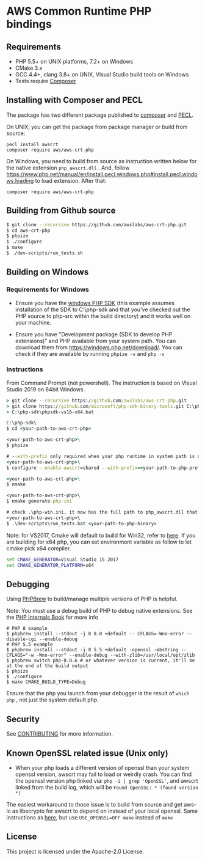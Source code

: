 # AWS Common Runtime PHP bindings

## Requirements

* PHP 5.5+ on UNIX platforms, 7.2+ on Windows
* CMake 3.x
* GCC 4.4+, clang 3.8+ on UNIX, Visual Studio build tools on Windows
* Tests require [Composer](https://getcomposer.org)

## Installing with Composer and PECL

The package has two different package published to [composer](https://packagist.org/packages/aws/aws-crt-php) and [PECL](https://pecl.php.net/package/awscrt).

On UNIX, you can get the package from package manager or build from source:

```
pecl install awscrt
composer require aws/aws-crt-php
```

On Windows, you need to build from source as instruction written below for the native extension `php_awscrt.dll` . And, follow https://www.php.net/manual/en/install.pecl.windows.php#install.pecl.windows.loading to load extension. After that:

```
composer require aws/aws-crt-php
```

## Building from Github source

```sh
$ git clone --recursive https://github.com/awslabs/aws-crt-php.git
$ cd aws-crt-php
$ phpize
$ ./configure
$ make
$ ./dev-scripts/run_tests.sh
```

## Building on Windows

### Requirements for Windows

* Ensure you have the [windows PHP SDK](https://github.com/microsoft/php-sdk-binary-tools) (this example assumes installation of the SDK to C:\php-sdk and that you've checked out the PHP source to php-src within the build directory) and it works well on your machine.

* Ensure you have "Development package (SDK to develop PHP extensions)" and PHP available from your system path. You can download them from https://windows.php.net/download/. You can check if they are available by running `phpize -v` and `php -v`

### Instructions

From Command Prompt (not powershell). The instruction is based on Visual Studio 2019 on 64bit Windows.

```bat
> git clone --recursive https://github.com/awslabs/aws-crt-php.git
> git clone https://github.com/microsoft/php-sdk-binary-tools.git C:\php-sdk
> C:\php-sdk\phpsdk-vs16-x64.bat

C:\php-sdk\
$ cd <your-path-to-aws-crt-php>

<your-path-to-aws-crt-php>\
$ phpize

# --with-prefix only required when your php runtime in system path is different than the runtime you wish to use.
<your-path-to-aws-crt-php>\
$ configure --enable-awscrt=shared --with-prefix=<your-path-to-php-prefix>

<your-path-to-aws-crt-php>\
$ nmake

<your-path-to-aws-crt-php>\
$ nmake generate-php-ini

# check .\php-win.ini, it now has the full path to php_awscrt.dll that you can manually load to your php runtime, or you can run the following command to run tests and load the required native extension for awscrt.
<your-path-to-aws-crt-php>\
$ .\dev-scripts\run_tests.bat <your-path-to-php-binary>
```

Note: for VS2017, Cmake will default to build for Win32, refer to [here](https://cmake.org/cmake/help/latest/generator/Visual%20Studio%2015%202017.html). If you are building for x64 php, you can set environment variable as follow to let cmake pick x64 compiler.

```bat
set CMAKE_GENERATOR=Visual Studio 15 2017
set CMAKE_GENERATOR_PLATFORM=x64
```

## Debugging

Using [PHPBrew](https://github.com/phpbrew/phpbrew) to build/manage multiple versions of PHP is helpful.

Note: You must use a debug build of PHP to debug native extensions.
See the [PHP Internals Book](https://www.phpinternalsbook.com/php7/build_system/building_php.html) for more info

```shell
# PHP 8 example
$ phpbrew install --stdout -j 8 8.0 +default -- CFLAGS=-Wno-error --disable-cgi --enable-debug
# PHP 5.5 example
$ phpbrew install --stdout -j 8 5.5 +default -openssl -mbstring -- CFLAGS="-w -Wno-error" --enable-debug --with-zlib=/usr/local/opt/zlib
$ phpbrew switch php-8.0.6 # or whatever version is current, it'll be at the end of the build output
$ phpize
$ ./configure
$ make CMAKE_BUILD_TYPE=Debug
```

Ensure that the php you launch from your debugger is the result of `which php` , not just
the system default php.

## Security

See [CONTRIBUTING](CONTRIBUTING.md#security-issue-notifications) for more information.

## Known OpenSSL related issue (Unix only)

* When your php loads a different version of openssl than your system openssl version, awscrt may fail to load or weirdly crash. You can find the openssl version php linked via: `php -i | grep 'OpenSSL'`, and awscrt linked from the build log, which will be `Found OpenSSL: * (found version *)`

The easiest workaround to those issue is to build from source and get aws-lc as libscrypto for awscrt to depend on instead of your local openssl. Same instructions as [here](#building-from-github-source), but use `USE_OPENSSL=OFF make` instead of `make`

## License

This project is licensed under the Apache-2.0 License.
